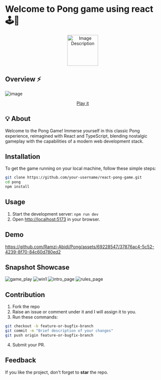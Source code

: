 # Welcome to Pong game using react 🕹️🚀

<p align="center">
  <img src="https://github.com/florinpop17/10-projects-10-hours/assets/69228547/3acde27c-742a-4e79-b0e5-6781923e241f" width="100px" alt="Image Description">
</p>

## Overview ⚡️

![image](https://github.com/Ramzi-Abidi/Pong/assets/69228547/83938312-4b47-48e3-8acd-2a05b882fd6c)
<div align="center">

[Play it](https://pong-paddle-game.netlify.app/)

</div>

## 💡 About

Welcome to the Pong Game! Immerse yourself in this classic Pong experience, reimagined with React and TypeScript, blending nostalgic gameplay with the capabilities of a modern web development stack.

## Installation

To get the game running on your local machine, follow these simple steps:

```bash
git clone https://github.com/your-username/react-pong-game.git
cd pong
npm install
```

## Usage
1. Start the development server: `npm run dev`
2. Open [http://localhost:5173](http://localhost:5173) in your browser.

## Demo
https://github.com/Ramzi-Abidi/Pong/assets/69228547/37876ac4-5c52-4239-8f70-84c60d780ed2

## Snapshot Showcase
![game_play](https://github.com/Ramzi-Abidi/Pong/assets/69228547/1f008f9a-020a-4d44-9bef-e8bf9da534a2)
![win1](https://github.com/Ramzi-Abidi/Pong/assets/69228547/8ab04f2a-5004-47dc-a9ed-13258aae372a)
![intro_page](https://github.com/Ramzi-Abidi/Pong/assets/69228547/cecbef82-985c-4238-9187-642f489c244c)
![rules_page](https://github.com/Ramzi-Abidi/Pong/assets/69228547/ed74adc6-3633-4a93-ad28-ab64cf205193)

## Contribution

1. Fork the repo
2. Raise an issue or comment under it and I will assign it to you. 
3. Run these commands:
```bash
git checkout -b feature-or-bugfix-branch
git commit -m "Brief description of your changes"
git push origin feature-or-bugfix-branch 
```
4. Submit your PR. <br />

## Feedback

If you like the project, don't forget to **star** the repo. 

